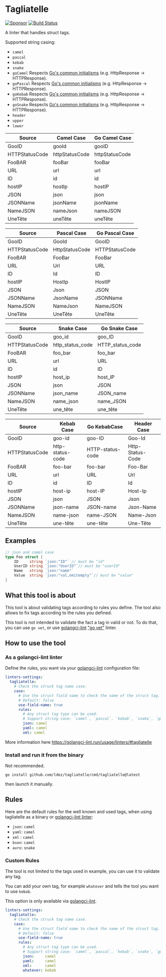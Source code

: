 # Tagliatelle

[![Sponsor](https://img.shields.io/badge/Sponsor%20me-%E2%9D%A4%EF%B8%8F-pink)](https://github.com/sponsors/ldez)
[![Build Status](https://github.com/ldez/tagliatelle/workflows/Main/badge.svg?branch=master)](https://github.com/ldez/tagliatelle/actions)

A linter that handles struct tags.

Supported string casing:

- `camel`
- `pascal`
- `kebab`
- `snake`
- `goCamel` Respects [Go's common initialisms](https://github.com/golang/lint/blob/83fdc39ff7b56453e3793356bcff3070b9b96445/lint.go#L770-L809) (e.g. HttpResponse -> HTTPResponse).
- `goPascal` Respects [Go's common initialisms](https://github.com/golang/lint/blob/83fdc39ff7b56453e3793356bcff3070b9b96445/lint.go#L770-L809) (e.g. HttpResponse -> HTTPResponse).
- `goKebab` Respects [Go's common initialisms](https://github.com/golang/lint/blob/83fdc39ff7b56453e3793356bcff3070b9b96445/lint.go#L770-L809) (e.g. HttpResponse -> HTTPResponse).
- `goSnake` Respects [Go's common initialisms](https://github.com/golang/lint/blob/83fdc39ff7b56453e3793356bcff3070b9b96445/lint.go#L770-L809) (e.g. HttpResponse -> HTTPResponse).
- `header`
- `upper`
- `lower`

| Source         | Camel Case     | Go Camel Case  |
| -------------- | -------------- | -------------- |
| GooID          | gooId          | gooID          |
| HTTPStatusCode | httpStatusCode | httpStatusCode |
| FooBAR         | fooBar         | fooBar         |
| URL            | url            | url            |
| ID             | id             | id             |
| hostIP         | hostIp         | hostIP         |
| JSON           | json           | json           |
| JSONName       | jsonName       | jsonName       |
| NameJSON       | nameJson       | nameJSON       |
| UneTête        | uneTête        | uneTête        |

| Source         | Pascal Case    | Go Pascal Case |
| -------------- | -------------- | -------------- |
| GooID          | GooId          | GooID          |
| HTTPStatusCode | HttpStatusCode | HTTPStatusCode |
| FooBAR         | FooBar         | FooBar         |
| URL            | Url            | URL            |
| ID             | Id             | ID             |
| hostIP         | HostIp         | HostIP         |
| JSON           | Json           | JSON           |
| JSONName       | JsonName       | JSONName       |
| NameJSON       | NameJson       | NameJSON       |
| UneTête        | UneTête        | UneTête        |

| Source         | Snake Case       | Go Snake Case    |
| -------------- | ---------------- | ---------------- |
| GooID          | goo_id           | goo_ID           |
| HTTPStatusCode | http_status_code | HTTP_status_code |
| FooBAR         | foo_bar          | foo_bar          |
| URL            | url              | URL              |
| ID             | id               | ID               |
| hostIP         | host_ip          | host_IP          |
| JSON           | json             | JSON             |
| JSONName       | json_name        | JSON_name        |
| NameJSON       | name_json        | name_JSON        |
| UneTête        | une_tête         | une_tête         |

| Source         | Kebab Case       | Go KebabCase     | Header Case      |
| -------------- | ---------------- | ---------------- | ---------------- |
| GooID          | goo-id           | goo-ID           | Goo-Id           |
| HTTPStatusCode | http-status-code | HTTP-status-code | Http-Status-Code |
| FooBAR         | foo-bar          | foo-bar          | Foo-Bar          |
| URL            | url              | URL              | Url              |
| ID             | id               | ID               | Id               |
| hostIP         | host-ip          | host-IP          | Host-Ip          |
| JSON           | json             | JSON             | Json             |
| JSONName       | json-name        | JSON-name        | Json-Name        |
| NameJSON       | name-json        | name-JSON        | Name-Json        |
| UneTête        | une-tête         | une-tête         | Une-Tête         |

## Examples

```go
// json and camel case
type Foo struct {
    ID     string `json:"ID"` // must be "id"
    UserID string `json:"UserID"`// must be "userId"
    Name   string `json:"name"`
    Value  string `json:"val,omitempty"`// must be "value"
}
```

## What this tool is about

This tool is about validating tags according to rules you define.
The tool also allows to fix tags according to the rules you defined.

This tool is not intended to validate the fact a tag in valid or not.
To do that, you can use `go vet`, or use [golangci-lint](https://golangci-lint.run) ["go vet"](https://golangci-lint.run/usage/linters/#govet) linter.

## How to use the tool

### As a golangci-lint linter

Define the rules, you want via your [golangci-lint](https://golangci-lint.run) configuration file:

```yaml
linters-settings:
  tagliatelle:
    # Check the struck tag name case.
    case:
      # Use the struct field name to check the name of the struct tag.
      # Default: false
      use-field-name: true
      rules:
        # Any struct tag type can be used.
        # Support string case: `camel`, `pascal`, `kebab`, `snake`, `goCamel`, `goPascal`, `goKebab`, `goSnake`, `upper`, `lower`
        json: camel
        yaml: camel
        xml: camel
```

More information here https://golangci-lint.run/usage/linters/#tagliatelle

### Install and run it from the binary

Not recommended.

```shell
go install github.com/ldez/tagliatelle/cmd/tagliatelle@latest
```

then launch it manually.

## Rules

Here are the default rules for the well known and used tags, when using tagliatelle as a binary or [golangci-lint linter](https://golangci-lint.run/usage/linters/#tagliatelle):

- `json`: `camel`
- `yaml`: `camel`
- `xml` : `camel`
- `bson`: `camel`
- `avro`: `snake`

### Custom Rules

The tool is not limited to the tags used in example, you can use it to validate any tag.

You can add your own tag, for example `whatever` and tells the tool you want to use `kebab`.

This option is only available via [golangci-lint](https://golangci-lint.run).

```yaml
linters-settings:
  tagliatelle:
    # Check the struck tag name case.
    case:
      # Use the struct field name to check the name of the struct tag.
      # Default: false
      use-field-name: true
      rules:
        # Any struct tag type can be used.
        # Support string case: `camel`, `pascal`, `kebab`, `snake`, `goCamel`, `goPascal`, `goKebab`, `goSnake`, `upper`, `lower`
        json:     camel
        yaml:     camel
        xml:      camel
        whatever: kebab
```
